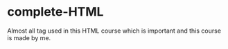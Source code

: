 # complete-HTML
Almost all tag used in this HTML course which is important and this course is made by me.
